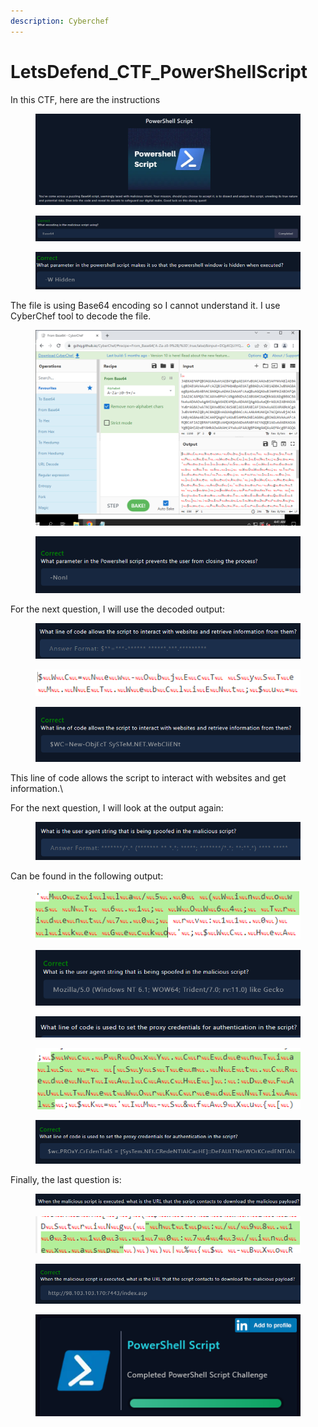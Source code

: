 ```yaml
---
description: Cyberchef
---
```


# LetsDefend\_CTF\_PowerShellScript

In this CTF, here are the instructions

<figure><img src=".gitbook/assets/image (23) (1).png" alt=""><figcaption></figcaption></figure>

<figure><img src=".gitbook/assets/image (1) (1) (1).png" alt=""><figcaption></figcaption></figure>

<figure><img src=".gitbook/assets/image (2) (1) (1).png" alt=""><figcaption></figcaption></figure>

The file is using Base64 encoding so I cannot understand it. I use CyberChef tool to decode the file.

<figure><img src=".gitbook/assets/image (3) (1) (1).png" alt=""><figcaption></figcaption></figure>

<figure><img src=".gitbook/assets/image (4) (1) (1).png" alt=""><figcaption></figcaption></figure>

For the next question, I will use the decoded output:

<figure><img src=".gitbook/assets/image (5) (1) (1).png" alt=""><figcaption></figcaption></figure>

<figure><img src=".gitbook/assets/image (6) (1) (1).png" alt=""><figcaption></figcaption></figure>

<figure><img src=".gitbook/assets/image (7) (1) (1).png" alt=""><figcaption></figcaption></figure>

This line of code allows the script to interact with websites and get information.\


For the next question, I will look at the output again:

<figure><img src=".gitbook/assets/image (9) (1) (1).png" alt=""><figcaption></figcaption></figure>

Can be found in the following output:

<figure><img src=".gitbook/assets/image (10) (1) (1).png" alt=""><figcaption></figcaption></figure>

<figure><img src=".gitbook/assets/image (11) (1) (1).png" alt=""><figcaption></figcaption></figure>

<figure><img src=".gitbook/assets/image (12) (1) (1).png" alt=""><figcaption></figcaption></figure>

<figure><img src=".gitbook/assets/image (13) (1) (1).png" alt=""><figcaption></figcaption></figure>

<figure><img src=".gitbook/assets/image (14) (1) (1).png" alt=""><figcaption></figcaption></figure>

Finally, the last question is:

<figure><img src=".gitbook/assets/image (15) (1) (1).png" alt=""><figcaption></figcaption></figure>

<figure><img src=".gitbook/assets/image (16) (1) (1).png" alt=""><figcaption></figcaption></figure>

<figure><img src=".gitbook/assets/image (17) (1) (1).png" alt=""><figcaption></figcaption></figure>

<figure><img src=".gitbook/assets/image (18) (1) (1).png" alt=""><figcaption></figcaption></figure>
